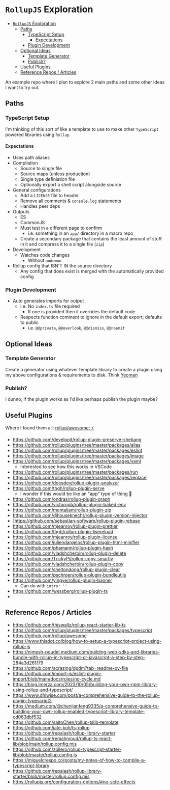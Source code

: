 # `RollupJS` Exploration
- [`RollupJS` Exploration](#rollupjs-exploration)
  - [Paths](#paths)
    - [TypeScript Setup](#typescript-setup)
      - [Expectations](#expectations)
    - [Plugin Development](#plugin-development)
  - [Optional Ideas](#optional-ideas)
    - [Template Generator](#template-generator)
    - [Publish?](#publish)
  - [Useful Plugins](#useful-plugins)
  - [Reference Repos / Articles](#reference-repos--articles)

An example repo where I plan to explore 2 main paths and some other ideas I want to try out.

## Paths
### TypeScript Setup
I'm thinking of this sort of like a template to use to make other `TypeScript` powered libraries using `Rollup`.

#### Expectations
- Uses path aliases
- Compilation
  - Source to single file
  - Source maps (unless production)
  - Single type definiation file
  - Optionally export a shell script alongside source
- General configurations
  - Add a `LICENSE` file to header
  - Remove all comments & `console.log` statements
  - Handles peer deps
- Outputs
  - ES
  - CommonJS
  - Must test in a different page to confirm
    - i.e. something in an `app/` directory in a macro repo
  - Create a secondary package that contains the least amount of stuff in it and compress it to a single file (`zip`)
- Development
  - Watches code changes
    - Without `nodemon`
- Rollup config that ISN'T IN the source directory
  - Any config that does exist is merged with the automatically provided config 

### Plugin Development
- Auto generates imports for output
  - i.e. No `index.ts` file required
    - If one is provided then it overrides the default code
  - Respects function comment to ignore in the default export; defaults to public
    - i.e. `@@private`, `@@overlook`, `@@dismiss`, `@@noemit`

## Optional Ideas
### Template Generator
Create a generator using whatever template library to create a plugin using my above configurations & requirements to disk. Think [Yeoman](https://yeoman.io/)

### Publish?
I dunno, if the plugin works as I'd like perhaps publish the plugin maybe?

## Useful Plugins
Where I found them all: [rollup/awesome: ⚡️](https://github.com/rollup/awesome?tab=readme-ov-file)

- https://github.com/developit/rollup-plugin-preserve-shebang
- https://github.com/rollup/plugins/tree/master/packages/alias
- https://github.com/rollup/plugins/tree/master/packages/eslint
- https://github.com/rollup/plugins/tree/master/packages/image
- https://github.com/rollup/plugins/tree/master/packages/yaml
  - Interested to see how this works in VSCode
- https://github.com/rollup/plugins/tree/master/packages/run
- https://github.com/rollup/plugins/tree/master/packages/replace
- https://github.com/doesdev/rollup-plugin-analyzer
- https://github.com/thgh/rollup-plugin-serve
  - I wonder if this would be like an "app" type of thing 🤔
- https://github.com/ondras/rollup-plugin-graph
- https://github.com/victornpb/rollup-plugin-baked-env
- https://github.com/mentaljam/rollup-plugin-zip
- https://github.com/djhouseknecht/rollup-plugin-version-injector
- ]https://github.com/sebastian-software/rollup-plugin-rebase
- https://github.com/mjeanroy/rollup-plugin-prettier
- https://github.com/thgh/rollup-plugin-livereload
- https://github.com/mjeanroy/rollup-plugin-license
- https://github.com/juliendargelos/rollup-plugin-html-minifier
- https://github.com/phamann/rollup-plugin-hash
- https://github.com/vladshcherbin/rollup-plugin-delete
- https://github.com/TrickyPi/rollup-copy-smartly
- https://github.com/vladshcherbin/rollup-plugin-copy
- https://github.com/sheltondong/rollup-plugin-clear
- https://github.com/pschroen/rollup-plugin-bundleutils
- https://github.com/yingye/rollup-plugin-banner
  - Can do with `intro: ''`
- https://github.com/wessberg/rollup-plugin-ts
- 

## Reference Repos / Articles
- https://github.com/thiswallz/rollup-react-starter-lib-ts
- https://github.com/rollup/plugins/tree/master/packages/typescript
- https://github.com/rollup/awesome
- https://www.thisdot.co/blog/how-to-setup-a-typescript-project-using-rollup-js
- https://nimesh-poudel.medium.com/building-web-sdks-and-libraries-bundle-with-rollup-in-typescript-or-javascript-a-step-by-step-284a3d261f79
- https://github.com/acrazing/dpdm?tab=readme-ov-file
- https://github.com/import-js/eslint-plugin-import/blob/main/docs/rules/no-cycle.md
- https://blog.lmerza.com/2023/10/05/building-your-own-npm-library-using-rollup-and-typescript/
- https://www.dhiwise.com/post/a-comprehensive-guide-to-the-rollup-plugin-typescript2
- https://medium.com/@chenjianfeng9335/a-comprehensive-guide-to-building-your-own-rollup-enabled-typescript-library-template-cd063dbf532
- https://github.com/saitoChen/rollup-tslib-template
- https://github.com/jate-koh/ts-rollup
- https://github.com/repalash/rollup-library-starter
- https://github.com/remahmoud/rollup-ts-react-lib/blob/main/rollup.config.mjs
- https://github.com/zollero/rollup-typescript-starter-lib/blob/master/rollup.config.js
- https://miguelcrespo.co/posts/my-notes-of-how-to-compile-a-typescript-library
- https://github.com/repalash/rollup-library-starter/blob/master/rollup.config.mjs
- https://rollupjs.org/configuration-options/#no-side-effects
